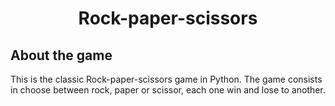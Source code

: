 <h1 align="center">Rock-paper-scissors</h1>

<h2>About the game</h2>

This is the classic Rock-paper-scissors game in Python. The game consists in choose between rock, paper or scissor, each one win and lose to another.